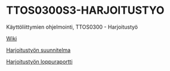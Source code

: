 # TTOS0300S3-HARJOITUSTYO
Käyttöliittymien ohjelmointi, TTOS0300 - Harjoitustyö

[Wiki](https://github.com/YauSollerS/TTOS0300S3-HARJOITUSTYO/wiki)

[Harjoitustyön suunnitelma](https://github.com/YauSollerS/TTOS0300S3-HARJOITUSTYO/blob/master/Harjoitusty%C3%B6n%20suunnitelma.docx)

[Harjoitustyön loppuraportti](https://github.com/YauSollerS/TTOS0300S3-HARJOITUSTYO/blob/master/Harjoitusty%C3%B6n_loppuraportti.docx)
